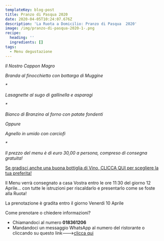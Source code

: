 ```yaml
---
templateKey: blog-post
title: Pranzo di Pasqua 2020
date: 2020-04-05T10:24:07.676Z
description: 'La Ruota a Domicilio: Pranzo di Pasqua  2020'
image: /img/pranzo-di-pasqua-2020-1-.png
recipe:
  heading: ''
  ingredients: []
tags:
  - Menu degustazione
---
```







*Il Nostro Cappon Magro*

*Branda al finocchietto con bottarga di Muggine*

*\**

 *Lasagnette al sugo di gallinella e asparagi*

*\**

 *Bianco di Branzino al forno con patate fondenti*

*Oppure*

 *Agnello in umido con carciofi*

*\**

*Il prezzo del menu è di euro 30,00 a persona, compreso di consegna gratuita!*

[Se gradisci anche una buona bottiglia di Vino, CLICCA QUI per scegliere la tua preferita!](https://laruotaimperia.com/img/carta_Vini2019.pdf)

Il Menu verrà consegnato a casa Vostra entro le ore 11:30 del giorno 12 Aprile... con tutte le istruzioni per riscaldarlo e presentarlo come se foste alla Ruota!

La prenotazione è gradita entro il giorno Venerdi 10 Aprile

Come prenotare o chiedere informazioni?

<!--StartFragment-->

* Chiamandoci al numero **018361206**
* Mandandoci un messaggio WhatsApp al numero del ristorante o cliccando su questo link--->[clicca qui](https://wa.me/39018361206)

<!--EndFragment-->